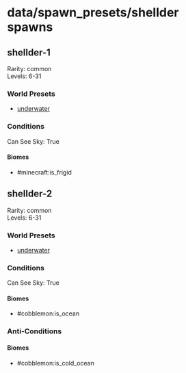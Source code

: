 # data/spawn_presets/shellder spawns  
  
## shellder-1  
Rarity: common  
Levels: 6-31  
  
### World Presets  
* [underwater](/data/world_presets/underwater.md)  
  
### Conditions  
Can See Sky: True  
  
#### Biomes  
  * #minecraft:is_frigid
  
  
## shellder-2  
Rarity: common  
Levels: 6-31  
  
### World Presets  
* [underwater](/data/world_presets/underwater.md)  
  
### Conditions  
Can See Sky: True  
  
#### Biomes  
  * #cobblemon:is_ocean
  
  
### Anti-Conditions  
  
#### Biomes  
  * #cobblemon:is_cold_ocean
  
